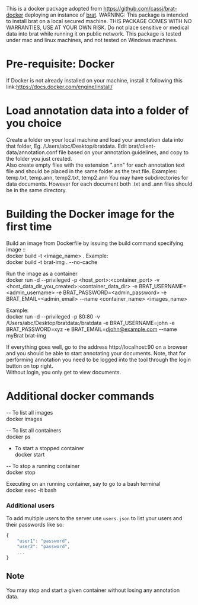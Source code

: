 This is a docker package adopted from https://github.com/cassj/brat-docker deploying an instance of [brat](http://brat.nlplab.org/). 
WARNING: This package is intended to install brat on a local secured machine. THIS PACKAGE COMES WITH NO WARRANTIES, USE AT YOUR OWN RISK. 
Do not place sensitive or medical data into brat while running it on public network. 
This package is tested under mac and linux machines, and not tested on Windows machines. 

# Pre-requisite: Docker
If Docker is not already installed on your machine, install it following this link:https://docs.docker.com/engine/install/

# Load annotation data into a folder of you choice
Create a folder on your local machine and load your annotation data into that folder,  Eg. /Users/abc/Desktop/bratdata. 
Edit brat/client-data/annotation.conf file based on your annotation guidelines, and copy to the folder you just created.  
Also create empty files with the extension ".ann" for each annotation text file and should be placed in the same folder as the text file.
Examples: temp.txt, temp.ann, temp2.txt, temp2.ann
You may have subdirectories for data documents. However for each document both .txt and .ann files should be in the same directory. 

# Building the Docker image for the first time
Build an image from Dockerfile by issuing the build command specifying image <name>:<tag>:  
docker build -t <image_name> .
Example:  
docker build -t brat-img . --no-cache

Run the image as a container  
docker run -d --privileged -p <host_port>:<container_port> -v <host_data_dir_you_created>:<container_data_dir> -e BRAT_USERNAME=<admin_username> -e BRAT_PASSWORD=<admin_password> -e BRAT_EMAIL=<admin_email> --name <container_name> <images_name>

Example:   
docker run -d --privileged -p 80:80 -v /Users/abc/Desktop/bratdata:/bratdata -e BRAT_USERNAME=john -e BRAT_PASSWORD=xyz -e BRAT_EMAIL=djohn@example.com --name myBrat brat-img

If everything goes well, go to the address http://localhost:90 on a browser and you should be able to start annotating your documents. Note, that for performing annotation you need to be logged into the tool through the login button on top right.  
Without login, you only get to view documents.

# Additional docker commands
-- To list all images  
docker images

-- To list all containers   
docker ps

- To start a stopped container  
docker start <Container ID or name>

-- To stop a running container  
docker stop <Container ID or name>

Executing on an running container, say to go to a bash terminal  
docker exec -it <Container ID> bash

### Additional users

To add multiple users to the server use `users.json` to list your users and their passwords like so:

```javascript
{
    "user1": "password",
    "user2": "password",
    ...
}
```

## Note
You may stop and start a given container without losing any annotation data.  

